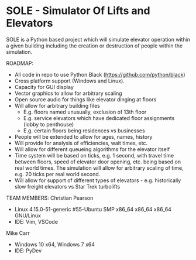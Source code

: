 # SOLE - Simulator Of Lifts and Elevators

SOLE is a Python based project which will simulate elevator operation within a given building including the creation or destruction of people within the simulation.

ROADMAP:
* All code in repo to use Python Black (https://github.com/python/black)
* Cross platform support (Windows and Linux). 
* Capacity for GUI display
* Vector graphics to allow for arbitrary scaling
* Open source audio for things like elevator dinging at floors
* Will allow for arbitrary building files
   * E.g. floors named unusually, exclusion of 13th floor
   * E.g. service elevators which have dedicated floor assignments (lobby to penthouse)
   * E.g. certain floors being residences vs businesses
* People will be extended to allow for ages, names, history
* Will provide for analysis of efficiencies, wait times, etc.
* Will allow for different queueing algorithms for the elevator itself
* Time system will be based on ticks, e.g. 1 second, with travel time between floors, speed of elevator door opening, etc. being based on real world times. The simulation will allow for arbitrary scaling of time, e.g. 20 ticks per real world second.
* Will allow for support of different types of elevators - e.g. historically slow freight elevators vs Star Trek turbolifts

TEAM MEMBERS:
Christian Pearson
* Linux 4.15.0-51-generic #55-Ubuntu SMP x86_64 x86_64 x86_64 GNU/Linux
* IDE: Vim, VSCode

Mike Carr
* Windows 10 x64, Windows 7 x64
* IDE: PyDev
